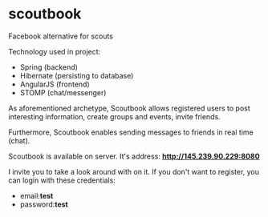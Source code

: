 # scoutbook
Facebook alternative for scouts

Technology used in project:
<ul>
<li>Spring (backend)</li>
<li>Hibernate (persisting to database)</li>
<li>AngularJS (frontend)</li>
<li>STOMP (chat/messenger)</li>
</ul>

As aforementioned archetype, Scoutbook allows registered users to post interesting information, create groups and events, invite friends. 

Furthermore, Scoutbook enables sending messages to friends in real time (chat).

Scoutbook is available on server. It's address: <strong>http://145.239.90.229:8080</strong> 

I invite you to take a look around with on it. If you don't want to register, you can login with these credentials:
<ul>
<li> email:<strong>test</strong></li>
<li> password:<strong>test</strong></li>
</ul>